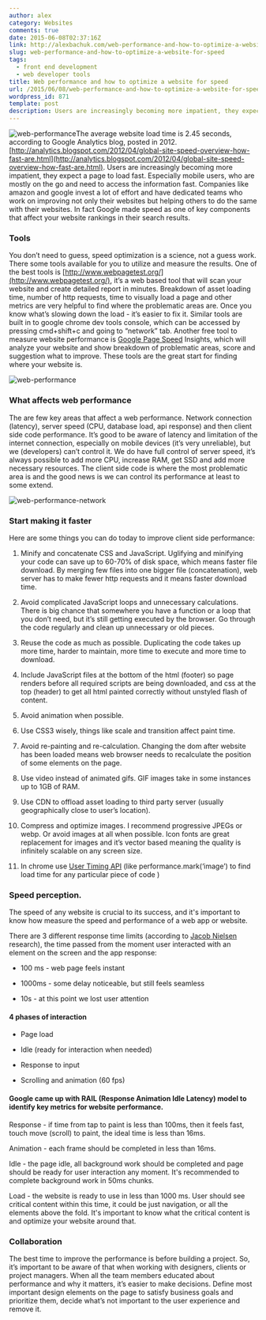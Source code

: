 ```yaml
---
author: alex
category: Websites
comments: true
date: 2015-06-08T02:37:16Z
link: http://alexbachuk.com/web-performance-and-how-to-optimize-a-website-for-speed/
slug: web-performance-and-how-to-optimize-a-website-for-speed
tags:
  - front end development
  - web developer tools
title: Web performance and how to optimize a website for speed
url: /2015/06/08/web-performance-and-how-to-optimize-a-website-for-speed/
wordpress_id: 871
template: post
description: Users are increasingly becoming more impatient, they expect a page to load fast. Especially mobile users, who are mostly on the go and need to access the information fast. Companies like amazon and google invest a lot of effort and have dedicated teams who work on improving not only their websites but helping others to do the same with their websites. In fact Google made speed as one of key components that affect your website rankings in their search results.
---
```


![web-performance](http://alexbachuk.com/wp-content/uploads/2015/06/web-performance-300x300.jpg)The average website load time is 2.45 seconds, according to Google Analytics blog, posted in 2012. [http://analytics.blogspot.com/2012/04/global-site-speed-overview-how-fast-are.html](http://analytics.blogspot.com/2012/04/global-site-speed-overview-how-fast-are.html). Users are increasingly becoming more impatient, they expect a page to load fast. Especially mobile users, who are mostly on the go and need to access the information fast. Companies like amazon and google invest a lot of effort and have dedicated teams who work on improving not only their websites but helping others to do the same with their websites. In fact Google made speed as one of key components that affect your website rankings in their search results.

### **Tools**

You don’t need to guess, speed optimization is a science, not a guess work. There some tools available for you to utilize and measure the results. One of the best tools is [http://www.webpagetest.org/](http://www.webpagetest.org/), it’s a web based tool that will scan your website and create detailed report in minutes. Breakdown of asset loading time, number of http requests, time to visually load a page and other metrics are very helpful to find where the problematic areas are. Once you know what’s slowing down the load - it’s easier to fix it. Similar tools are built in to google chrome dev tools console, which can be accessed by pressing cmd+shift+c and going to “network” tab. Another free tool to measure website performance is [Google Page Speed](https://developers.google.com/speed/pagespeed/insights/) Insights, which will analyze your website and show breakdown of problematic areas, score and suggestion what to improve. These tools are the great start for finding where your website is.

![web-performance](http://alexbachuk.com/wp-content/uploads/2015/06/web-performance-1024x553.png)

### **What affects web performance**

The are few key areas that affect a web performance. Network connection (latency), server speed (CPU, database load, api response) and then client side code performance. It’s good to be aware of latency and limitation of the internet connection, especially on mobile devices (it’s very unreliable), but we (developers) can’t control it. We do have full control of server speed, it’s always possible to add more CPU, increase RAM, get SSD and add more necessary resources. The client side code is where the most problematic area is and the good news is we can control its performance at least to some extend.

![web-performance-network](http://alexbachuk.com/wp-content/uploads/2015/06/web-performance-network-1024x287.png)

### **Start making it faster**

Here are some things you can do today to improve client side performance:

1. Minify and concatenate CSS and JavaScript. Uglifying and minifying your code can save up to 60-70% of disk space, which means faster file download. By merging few files into one bigger file (concatenation), web server has to make fewer http requests and it means faster download time.

2) Avoid complicated JavaScript loops and unnecessary calculations. There is big chance that somewhere you have a function or a loop that you don’t need, but it’s still getting executed by the browser. Go through the code regularly and clean up unnecessary or old pieces.

3. Reuse the code as much as possible. Duplicating the code takes up more time, harder to maintain, more time to execute and more time to download.

4) Include JavaScript files at the bottom of the html (footer) so page renders before all required scripts are being downloaded, and css at the top (header) to get all html painted correctly without unstyled flash of content.

5. Avoid animation when possible.

6) Use CSS3 wisely, things like scale and transition affect paint time.

7. Avoid re-painting and re-calculation. Changing the dom after website has been loaded means web browser needs to recalculate the position of some elements on the page.

8) Use video instead of animated gifs. GIF images take in some instances up to 1GB of RAM.

9. Use CDN to offload asset loading to third party server (usually geographically close to user’s location).

10) Compress and optimize images. I recommend progressive JPEGs or webp. Or avoid images at all when possible. Icon fonts are great replacement for images and it’s vector based meaning the quality is infinitely scalable on any screen size.

11. In chrome use [User Timing API](http://www.sitepoint.com/discovering-user-timing-api/) (like performance.mark(‘image’) to find load time for any particular piece of code )

### **Speed perception.**

The speed of any website is crucial to its success, and it's important to know how measure the speed and performance of a web app or website.

There are 3 different response time limits (according to [Jacob Nielsen](http://www.nngroup.com/people/jakob-nielsen/) research), the time passed from the moment user interacted with an element on the screen and the app response:

- 100 ms - web page feels instant

- 1000ms - some delay noticeable, but still feels seamless

- 10s - at this point we lost user attention

#### **4 phases of interaction**

- Page load

- Idle (ready for interaction when needed)

- Response to input

- Scrolling and animation (60 fps)

#### **Google came up with RAIL (Response Animation Idle Latency) model to identify key metrics for website performance.**

Response - if time from tap to paint is less than 100ms, then it feels fast, touch move (scroll) to paint, the ideal time is less than 16ms.

Animation - each frame should be completed in less than 16ms.

Idle - the page idle, all background work should be completed and page should be ready for user interaction any moment. It's recommended to complete background work in 50ms chunks.

Load - the website is ready to use in less than 1000 ms. User should see critical content within this time, it could be just navigation, or all the elements above the fold. It's important to know what the critical content is and optimize your website around that.

### **Collaboration**

The best time to improve the performance is before building a project. So, it’s important to be aware of that when working with designers, clients or project managers. When all the team members educated about performance and why it matters, it’s easier to make decisions. Define most important design elements on the page to satisfy business goals and prioritize them, decide what’s not important to the user experience and remove it.
